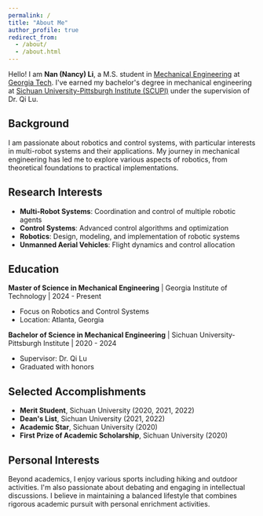 ```yaml
---
permalink: /
title: "About Me"
author_profile: true
redirect_from:
  - /about/
  - /about.html
---
```


Hello! I am **Nan (Nancy) Li**, a M.S. student in [Mechanical Engineering](https://www.me.gatech.edu/) at [Georgia Tech](https://www.gatech.edu/). I've earned my bachelor's degree in mechanical engineering at [Sichuan University-Pittsburgh Institute (SCUPI)](https://scupi.scu.edu.cn/en/) under the supervision of Dr. Qi Lu.

## Background

I am passionate about robotics and control systems, with particular interests in multi-robot systems and their applications. My journey in mechanical engineering has led me to explore various aspects of robotics, from theoretical foundations to practical implementations.

## Research Interests
- **Multi-Robot Systems**: Coordination and control of multiple robotic agents
- **Control Systems**: Advanced control algorithms and optimization
- **Robotics**: Design, modeling, and implementation of robotic systems
- **Unmanned Aerial Vehicles**: Flight dynamics and control allocation

## Education

**Master of Science in Mechanical Engineering** \| Georgia Institute of Technology \| 2024 - Present
- Focus on Robotics and Control Systems
- Location: Atlanta, Georgia

**Bachelor of Science in Mechanical Engineering** \| Sichuan University-Pittsburgh Institute \| 2020 - 2024
- Supervisor: Dr. Qi Lu
- Graduated with honors

## Selected Accomplishments
- **Merit Student**, Sichuan University (2020, 2021, 2022)
- **Dean's List**, Sichuan University (2021, 2022)
- **Academic Star**, Sichuan University (2020)
- **First Prize of Academic Scholarship**, Sichuan University (2020)

## Personal Interests

Beyond academics, I enjoy various sports including hiking and outdoor activities. I'm also passionate about debating and engaging in intellectual discussions. I believe in maintaining a balanced lifestyle that combines rigorous academic pursuit with personal enrichment activities.